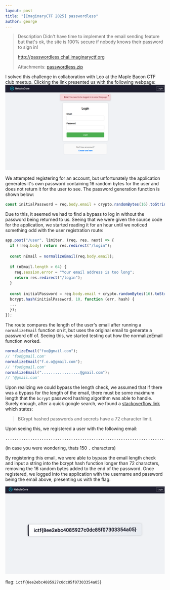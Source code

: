 ```yaml
---
layout: post
title: "[ImaginaryCTF 2025] passwordless"
author: george
---
```


> Description
> Didn't have time to implement the email sending feature but that's ok, the site is 100% secure if nobody knows their password to sign in!
>
> http://passwordless.chal.imaginaryctf.org
>
> Attachments: [passwordless.zip](https://2025.imaginaryctf.org/files/passwordless/passwordless.zip)

I solved this challenge in collaboration with Leo at the Maple Bacon CTF club meetup. Clicking the link presented us with the following webpage:
![passwordless landing page](/assets/images/imaginaryctf2025/passwordless.png)

We attempted registering for an account, but unfortunately the application generates it's own password containing 16 random bytes for the user and does not return it for the user to see. The password generation function is shown below:

```javascript
const initialPassword = req.body.email + crypto.randomBytes(16).toString("hex");
```

Due to this, it seemed we had to find a bypass to log in without the password being returned to us. Seeing that we were given the source code for the application, we started reading it for an hour until we noticed something odd with the user registration route:

```javascript
app.post("/user", limiter, (req, res, next) => {
  if (!req.body) return res.redirect("/login");

  const nEmail = normalizeEmail(req.body.email);

  if (nEmail.length > 64) {
    req.session.error = "Your email address is too long";
    return res.redirect("/login");
  }

  const initialPassword = req.body.email + crypto.randomBytes(16).toString("hex");
  bcrypt.hash(initialPassword, 10, function (err, hash) {
  ...
  });
});

```

The route compares the length of the user's email after running a
`normalizeEmail` function on it, but uses the original email to generate a password off of. Seeing this, we started testing out how the normalizeEmail function worked.

```javascript
normalizeEmail("foo@gmail.com");
// 'foo@gmail.com'
normalizeEmail("f.o.o@gmail.com");
// 'foo@gmail.com'
normalizeEmail(".................@gmail.com");
// '@gmail.com'
```

Upon realizing we could bypass the length check, we assumed that if there was a bypass for the length of the email, there must be some maximum length that the
`bcrypt` password hashing algorithm was able to handle. Surely enough, after a quick google search, we found a [stackoverflow link](https://stackoverflow.com/questions/76177745/does-bcrypt-have-a-length-limit) which states:

> BCrypt hashed passwords and secrets have a 72 character limit.

Upon seeing this, we registered a user with the following email:

```
......................................................................................................................................................@gmail.com
```

(in case you were wondering, thats 150 `.` characters)

By registering this email, we were able to bypass the email length check and input a string into the bcrypt hash function longer than 72 characters, removing the 16 random bytes added to the end of the password. Once registered, we logged into the application with the username and password being the email above, presenting us with the flag.

![passwordless flag](/assets/images/imaginaryctf2025/passwordless-flag.png)

flag: `ictf{8ee2ebc4085927c0dc85f07303354a05}`
